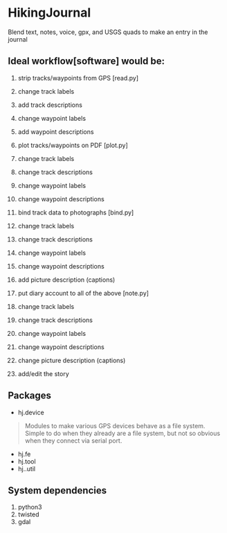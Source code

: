 # HikingJournal
Blend text, notes, voice, gpx, and USGS quads to make an entry in the journal

## Ideal workflow[software] would be:
1. strip tracks/waypoints from GPS              [read.py]
  1. change track labels
  2. add track descriptions
  3. change waypoint labels
  4. add waypoint descriptions

2. plot tracks/waypoints on PDF                 [plot.py]
  1. change track labels
  2. change track descriptions
  3. change waypoint labels
  4. change waypoint descriptions

3. bind track data to photographs               [bind.py]
  1. change track labels
  2. change track descriptions
  3. change waypoint labels
  4. change waypoint descriptions
  5. add picture description (captions)

4. put diary account to all of the above        [note.py]
  1. change track labels
  2. change track descriptions
  3. change waypoint labels
  4. change waypoint descriptions
  5. change picture description (captions)
  6. add/edit the story


## Packages
- hj.device

> Modules to make various GPS devices behave as a file system. Simple to do when they already are a file system, but not so obvious when they connect via serial port.

- hj.fe
- hj.tool
- hj..util

## System dependencies
1. python3
2. twisted
3. gdal
